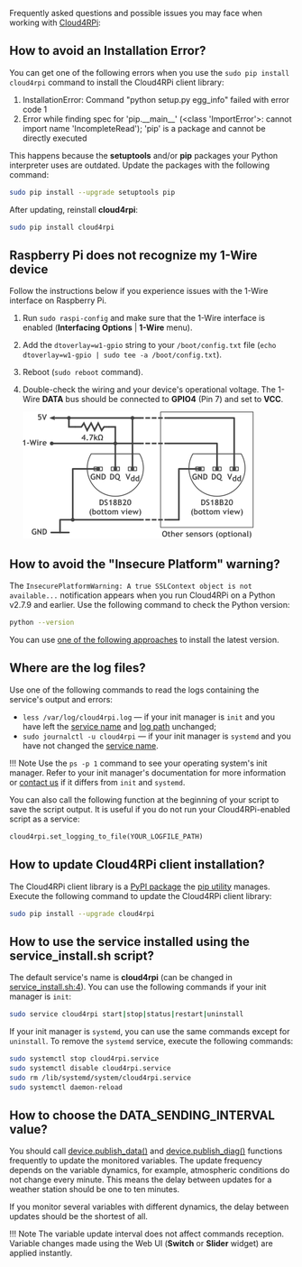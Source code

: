 Frequently asked questions and possible issues you may face when working with [Cloud4RPi](https://cloud4rpi.io):

## How to avoid an Installation Error?

You can get one of the following errors when you use the `sudo pip install cloud4rpi` command to install the Cloud4RPi client library:

1. InstallationError: Command "python setup.py egg_info" failed with error code 1
2. Error while finding spec for 'pip.\_\_main\_\_' (&lt;class 'ImportError'&gt;: cannot import name 'IncompleteRead'); 'pip' is a package and cannot be directly executed

This happens because the **setuptools** and/or **pip** packages your Python interpreter uses are outdated. Update the packages with the following command:

```sh
sudo pip install --upgrade setuptools pip
```

After updating, reinstall **cloud4rpi**:

```sh
sudo pip install cloud4rpi
```

## Raspberry Pi does not recognize my 1-Wire device

Follow the instructions below if you experience issues with the 1-Wire interface on Raspberry Pi.

1. Run `sudo raspi-config` and make sure that the 1-Wire interface is enabled (**Interfacing Options** | **1-Wire** menu).
2. Add the `dtoverlay=w1-gpio` string to your `/boot/config.txt` file (`echo dtoverlay=w1-gpio | sudo tee -a /boot/config.txt`).
3. Reboot (`sudo reboot` command).
4. Double-check the wiring and your device's operational voltage. The 1-Wire **DATA** bus should be connected to **GPIO4** (Pin 7) and set to **VCC**.

    ![](/res/ds18b20.png)

## How to avoid the "Insecure Platform" warning?

The `InsecurePlatformWarning: A true SSLContext object is not available...` notification appears when you run Cloud4RPi on a Python v2.7.9 and earlier. Use the following command to check the Python version:

```sh
python --version
```

You can use [one of the following approaches](https://docs.python.org/2/using/index.html) to install the latest version.

## Where are the log files?

Use one of the following commands to read the logs containing the service's output and errors:

* `less /var/log/cloud4rpi.log` — if your init manager is `init` and you have left the [service name](https://gist.github.com/c4r-gists/3bdeff914dd57a26928973656685a503#file-service_install-sh-L4) and [log path](https://gist.github.com/c4r-gists/3bdeff914dd57a26928973656685a503#file-service_install-sh-L55) unchanged;
* `sudo journalctl -u cloud4rpi` — if your init manager is `systemd` and you have not changed the [service name](https://gist.github.com/c4r-gists/3bdeff914dd57a26928973656685a503#file-service_install-sh-L4).


!!! Note
    Use the `ps -p 1` command to see your operating system's init manager. Refer to your init manager's documentation for more information or [contact us](https://cloud4rpi.answerdesk.io/) if it differs from `init` and `systemd`.

You can also call the following function at the beginning of your script to save the script output. It is useful if you do not run your Cloud4RPi-enabled script as a service:

```python
cloud4rpi.set_logging_to_file(YOUR_LOGFILE_PATH)
```

## How to update Cloud4RPi client installation?

The Cloud4RPi client library is a [PyPI package](https://pypi.python.org/pypi/cloud4rpi) the [pip utility](https://pip.pypa.io/en/stable/) manages. Execute the following command to update the Cloud4RPi client library:

```sh
sudo pip install --upgrade cloud4rpi
```

## How to use the service installed using the service_install.sh script?

The default service's name is **cloud4rpi** (can be changed in [service_install.sh:4](https://gist.github.com/c4r-gists/3bdeff914dd57a26928973656685a503#file-service_install-sh-L4)). You can use the following commands if your init manager is `init`:

```sh
sudo service cloud4rpi start|stop|status|restart|uninstall
```

If your init manager is `systemd`, you can use the same commands except for `uninstall`. To remove the `systemd` service, execute the following commands:

```sh
sudo systemctl stop cloud4rpi.service
sudo systemctl disable cloud4rpi.service
sudo rm /lib/systemd/system/cloud4rpi.service
sudo systemctl daemon-reload
```


## How to choose the DATA_SENDING_INTERVAL value?

You should call [device.publish_data()](/api/python/#publish_data) and [device.publish_diag()](/api/python/#publish_diag) functions frequently to update the monitored variables. The update frequency depends on the variable dynamics, for example, atmospheric conditions do not change every minute. This means the delay between updates for a weather station should be one to ten minutes.

If you monitor several variables with different dynamics, the delay between updates should be the shortest of all.

!!! Note
    The variable update interval does not affect commands reception. Variable changes made using the Web UI (**Switch** or **Slider** widget) are applied instantly.
